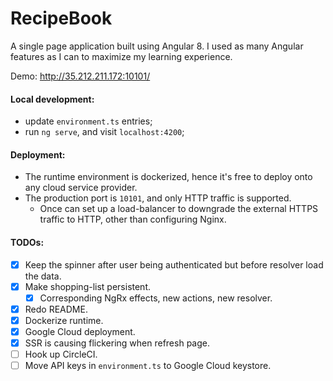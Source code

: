 # RecipeBook
A single page application built using Angular 8. 
I used as many Angular features as I can to maximize my learning experience.

Demo: http://35.212.211.172:10101/

#### Local development:
- update ```environment.ts``` entries;
- run ```ng serve```, and visit ```localhost:4200```;

#### Deployment:
- The runtime environment is dockerized, hence it's free to deploy onto any cloud service provider.
- The production port is `10101`, and only HTTP traffic is supported.
  - Once can set up a load-balancer to downgrade the external HTTPS traffic to HTTP, other than
    configuring Nginx. 

#### TODOs:
- [x] Keep the spinner after user being authenticated but before resolver load the data.
- [x] Make shopping-list persistent.
  - [x] Corresponding NgRx effects, new actions, new resolver.
- [x] Redo README.
- [x] Dockerize runtime.
- [x] Google Cloud deployment.
- [x] SSR is causing flickering when refresh page.
- [ ] Hook up CircleCI.
- [ ] Move API keys in ```environment.ts``` to Google Cloud keystore.
